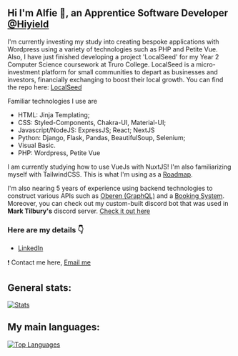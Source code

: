 ## Hi I'm Alfie 👋, an Apprentice Software Developer [@Hiyield](https://hiyield.co.uk)

I'm currently investing my study into creating bespoke applications with Wordpress using a variety of technologies such as PHP and Petite Vue. Also, I have just finished developing a project 'LocalSeed' for my Year 2 Computer Science coursework at Truro College. LocalSeed is a micro-investment platform for small communities to depart as businesses and investors, financially exchanging to boost their local growth. You can find the repo here: [LocalSeed](https://github.com/alfiephillips/localseed)

Familiar technologies I use are 
- HTML: Jinja Templating;
- CSS: Styled-Components, Chakra-UI, Material-UI;
- Javascript/NodeJS: ExpressJS; React; NextJS
- Python: Django, Flask, Pandas, BeautifulSoup, Selenium;
- Visual Basic.
- PHP: Wordpress, Petite Vue

I am currently studying how to use VueJs with NuxtJS! I'm also familiarizing myself with TailwindCSS. This is what I'm using as a [Roadmap](https://roadmap.sh/vue).

I'm also nearing 5 years of experience using backend technologies to construct various APIs such as [Oberen (GraphQL)](https://github.com/oberen-hq/oberen/tree/prod/oberen__api) and a [Booking System](https://github.com/alfiephillips/booking-system).
Moreover, you can check out my custom-built discord bot that was used in **Mark Tilbury's** discord server. [Check it out here](https://github.com/Alfie-Phillips/Mark-Tilbury)

### Here are my details 👇
* [LinkedIn](https://www.linkedin.com/in/alfiephillips/)

❗️ Contact me here, [Email me](mailto:mail@alfiephillips)
  
## General stats:
[![Stats](https://github-readme-stats.vercel.app/api?username=alfiephillips&show_icons=true&count_private=true&include_all_commits=true&theme=dracula)](https://github.com/alfiephillips?tab=repositories)

## My main languages:
[![Top Languages](https://github-readme-stats.vercel.app/api/top-langs/?username=alfiephillips&layout=compact&theme=dracula)](https://github.com/alfiephillips?tab=repositories)
